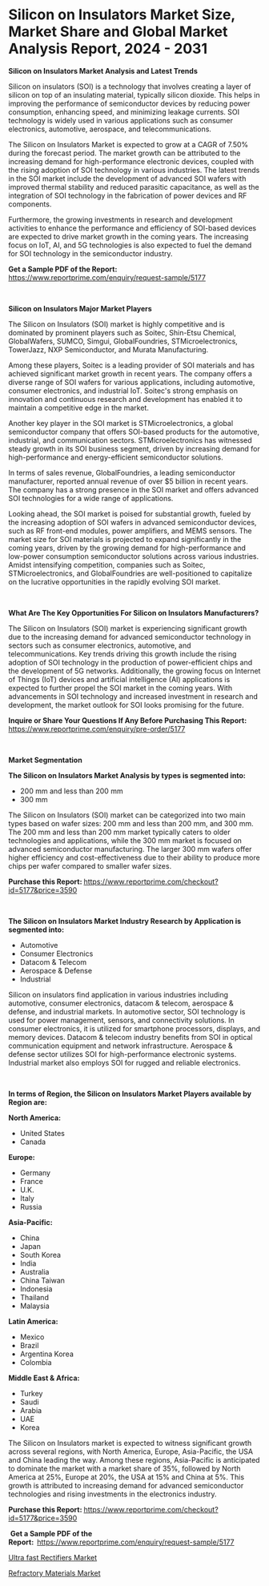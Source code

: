 <p><h1>Silicon on Insulators Market Size, Market Share and Global Market Analysis Report, 2024 - 2031</h1></p><p><strong>Silicon on Insulators Market Analysis and Latest Trends</strong></p>
<p><p>Silicon on insulators (SOI) is a technology that involves creating a layer of silicon on top of an insulating material, typically silicon dioxide. This helps in improving the performance of semiconductor devices by reducing power consumption, enhancing speed, and minimizing leakage currents. SOI technology is widely used in various applications such as consumer electronics, automotive, aerospace, and telecommunications.</p><p>The Silicon on Insulators Market is expected to grow at a CAGR of 7.50% during the forecast period. The market growth can be attributed to the increasing demand for high-performance electronic devices, coupled with the rising adoption of SOI technology in various industries. The latest trends in the SOI market include the development of advanced SOI wafers with improved thermal stability and reduced parasitic capacitance, as well as the integration of SOI technology in the fabrication of power devices and RF components.</p><p>Furthermore, the growing investments in research and development activities to enhance the performance and efficiency of SOI-based devices are expected to drive market growth in the coming years. The increasing focus on IoT, AI, and 5G technologies is also expected to fuel the demand for SOI technology in the semiconductor industry.</p></p>
<p><strong>Get a Sample PDF of the Report:&nbsp;</strong> <a href="https://www.reportprime.com/enquiry/request-sample/5177">https://www.reportprime.com/enquiry/request-sample/5177</a></p>
<p>&nbsp;</p>
<p><strong>Silicon on Insulators Major Market Players</strong></p>
<p><p>The Silicon on Insulators (SOI) market is highly competitive and is dominated by prominent players such as Soitec, Shin-Etsu Chemical, GlobalWafers, SUMCO, Simgui, GlobalFoundries, STMicroelectronics, TowerJazz, NXP Semiconductor, and Murata Manufacturing. </p><p>Among these players, Soitec is a leading provider of SOI materials and has achieved significant market growth in recent years. The company offers a diverse range of SOI wafers for various applications, including automotive, consumer electronics, and industrial IoT. Soitec's strong emphasis on innovation and continuous research and development has enabled it to maintain a competitive edge in the market.</p><p>Another key player in the SOI market is STMicroelectronics, a global semiconductor company that offers SOI-based products for the automotive, industrial, and communication sectors. STMicroelectronics has witnessed steady growth in its SOI business segment, driven by increasing demand for high-performance and energy-efficient semiconductor solutions.</p><p>In terms of sales revenue, GlobalFoundries, a leading semiconductor manufacturer, reported annual revenue of over $5 billion in recent years. The company has a strong presence in the SOI market and offers advanced SOI technologies for a wide range of applications.</p><p>Looking ahead, the SOI market is poised for substantial growth, fueled by the increasing adoption of SOI wafers in advanced semiconductor devices, such as RF front-end modules, power amplifiers, and MEMS sensors. The market size for SOI materials is projected to expand significantly in the coming years, driven by the growing demand for high-performance and low-power consumption semiconductor solutions across various industries. Amidst intensifying competition, companies such as Soitec, STMicroelectronics, and GlobalFoundries are well-positioned to capitalize on the lucrative opportunities in the rapidly evolving SOI market.</p></p>
<p>&nbsp;</p>
<p><strong>What Are The Key Opportunities For Silicon on Insulators Manufacturers?</strong></p>
<p><p>The Silicon on Insulators (SOI) market is experiencing significant growth due to the increasing demand for advanced semiconductor technology in sectors such as consumer electronics, automotive, and telecommunications. Key trends driving this growth include the rising adoption of SOI technology in the production of power-efficient chips and the development of 5G networks. Additionally, the growing focus on Internet of Things (IoT) devices and artificial intelligence (AI) applications is expected to further propel the SOI market in the coming years. With advancements in SOI technology and increased investment in research and development, the market outlook for SOI looks promising for the future.</p></p>
<p><strong>Inquire or Share Your Questions If Any Before Purchasing This Report:</strong> <a href="https://www.reportprime.com/enquiry/pre-order/5177">https://www.reportprime.com/enquiry/pre-order/5177</a></p>
<p>&nbsp;</p>
<p><strong>Market Segmentation</strong></p>
<p><strong>The Silicon on Insulators Market Analysis by types is segmented into:</strong></p>
<p><ul><li>200 mm and less than 200 mm</li><li>300 mm</li></ul></p>
<p><p>The Silicon on Insulators (SOI) market can be categorized into two main types based on wafer sizes: 200 mm and less than 200 mm, and 300 mm. The 200 mm and less than 200 mm market typically caters to older technologies and applications, while the 300 mm market is focused on advanced semiconductor manufacturing. The larger 300 mm wafers offer higher efficiency and cost-effectiveness due to their ability to produce more chips per wafer compared to smaller wafer sizes.</p></p>
<p><strong>Purchase this Report:&nbsp;</strong><a href="https://www.reportprime.com/checkout?id=5177&price=3590">https://www.reportprime.com/checkout?id=5177&price=3590</a></p>
<p>&nbsp;</p>
<p><strong>The Silicon on Insulators Market Industry Research by Application is segmented into:</strong></p>
<p><ul><li>Automotive</li><li>Consumer Electronics</li><li>Datacom & Telecom</li><li>Aerospace & Defense</li><li>Industrial</li></ul></p>
<p><p>Silicon on insulators find application in various industries including automotive, consumer electronics, datacom & telecom, aerospace & defense, and industrial markets. In automotive sector, SOI technology is used for power management, sensors, and connectivity solutions. In consumer electronics, it is utilized for smartphone processors, displays, and memory devices. Datacom & telecom industry benefits from SOI in optical communication equipment and network infrastructure. Aerospace & defense sector utilizes SOI for high-performance electronic systems. Industrial market also employs SOI for rugged and reliable electronics.</p></p>
<p>&nbsp;</p>
<p><strong>In terms of Region, the Silicon on Insulators Market Players available by Region are:</strong></p>
<p>
    <p> <strong> North America: </strong>
        <ul>
            <li>United States</li>
            <li>Canada</li>
        </ul>
        </p> 
    <p> <strong> Europe: </strong>
        <ul>
            <li>Germany</li>
            <li>France</li>
            <li>U.K.</li>
            <li>Italy</li>
            <li>Russia</li>
        </ul>
        </p> 
    <p> <strong> Asia-Pacific: </strong>
        <ul>
            <li>China</li>
            <li>Japan</li>
            <li>South Korea</li>
            <li>India</li>
            <li>Australia</li>
            <li>China Taiwan</li>
            <li>Indonesia</li>
            <li>Thailand</li>
            <li>Malaysia</li>
        </ul>
        </p> 
    <p> <strong> Latin America: </strong>
        <ul>
            <li>Mexico</li>
            <li>Brazil</li>
            <li>Argentina Korea</li>
            <li>Colombia</li>
        </ul>
        </p> 
    <p> <strong> Middle East & Africa: </strong>
        <ul>
            <li>Turkey</li>
            <li>Saudi</li>
            <li>Arabia</li>
            <li>UAE</li>
            <li>Korea</li>
        </ul>
    </p>
    </p>
<p><p>The Silicon on Insulators market is expected to witness significant growth across several regions, with North America, Europe, Asia-Pacific, the USA and China leading the way. Among these regions, Asia-Pacific is anticipated to dominate the market with a market share of 35%, followed by North America at 25%, Europe at 20%, the USA at 15% and China at 5%. This growth is attributed to increasing demand for advanced semiconductor technologies and rising investments in the electronics industry.</p></p>
<p><strong>Purchase this Report: </strong><a href="https://www.reportprime.com/checkout?id=5177&price=3590">https://www.reportprime.com/checkout?id=5177&price=3590</a></p>
<p>&nbsp;<strong>Get a Sample PDF of the Report:&nbsp;&nbsp;</strong><a href="https://www.reportprime.com/enquiry/request-sample/5177">https://www.reportprime.com/enquiry/request-sample/5177</a></p>
<p><strong></strong></p>
<p><p><a href="https://github.com/arionmp/Market-Research-Report-List-2/blob/main/ultra-fast-rectifiers-market.md">Ultra fast Rectifiers Market</a></p><p><a href="https://cute-banjo-8ca.notion.site/Refractory-Materials-Market-Size-Furnishes-Valuable-Information-Encompassing-Market-Share-Market-Tr-43c4bfe2cb4e4f65b371ce54bfbd66bc">Refractory Materials Market</a></p></p>